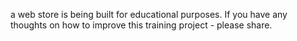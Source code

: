 a web store is being built for educational purposes. If you have any thoughts on how to improve this training project - please share.
